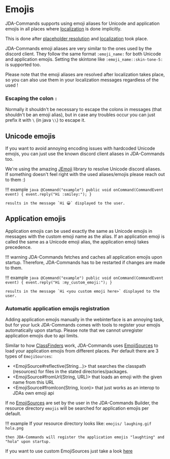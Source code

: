 # Emojis
JDA-Commands supports using emoji aliases for Unicode and application emojis in all places where [localization](localization.md#implicit-localization) is done implicitly.

This is done after [placeholder resolution](placeholder.md) and [localization](localization.md) took place.

JDA-Commands emoji aliases are very similar to the ones used by the discord client. 
They follow the same format `:emoji_name:` for both Unicode and application emojis. 
Setting the skintone like `:emoji_name::skin-tone-5:` is supported too.

Please note that the emoji aliases are resolved after localization takes place, so you can also use them in your
localization messages regardless of the used <Localizer>!

### Escaping the colon `:`
Normally it shouldn't be necessary to escape the colons in messages (that shouldn't be an emoji alias), but in case any troubles occur you can
just prefix it with `\` (in java `\\`) to escape it.

## Unicode emojis
If you want to avoid annoying encoding issues with hardcoded Unicode emojis, you can just use the known discord
client aliases in JDA-Commands too.

We're using the amazing [JEmoji](https://github.com/felldo/jemoji) library to resolve Unicode discord aliases. 
If something doesn't feel right with the used aliases/emojis please reach out to them :)

!!! example
    ```java
    @Command("example")
    public void onCommand(CommandEvent event) {
        event.reply("Hi :smiley:");
    }
    ```
    
    results in the message `Hi 😀` displayed to the user.

## Application emojis
Application emojis can be used exactly the same as Unicode emojis in messages with the custom emoji name as the alias.
If an application emoji is called the same as a Unicode emoji alias, the application emoji takes precedence.

!!! warning
    JDA-Commands fetches and caches all application emojis upon startup. Therefore, JDA-Commands has to be restarted
    if changes are made to them.

!!! example
    ```java
    @Command("example")
    public void onCommand(CommandEvent event) {
        event.reply("Hi :my_custom_emoji:");
    }
    ```

    results in the message `Hi <you custom emoji here>` displayed to the user.

### Automatic application emojis registration
Adding application emojis manually in the webinterface is an annoying task, but for your luck JDA-Commands comes with tools
to register your emojis automatically upon startup. Please note that we cannot unregister application emojis due to api limits. 

Similar to how [ClassFinders](../misc/reflection.md#classfinder) work, JDA-Commands uses [EmojiSources](../misc/reflection.md#emojisource)
to load your application emojis from different places. Per default there are 3 types of `EmojiSources`:

- <EmojiSource#reflective(String...)>
  that searches the classpath (resources) for files in the stated directories/packages.
- <EmojiSource#fromUrl(String, URL)>
  that loads an emoji with the given name from this URL
- <EmojiSource#fromIcon(String, Icon)>
  that just works as an interop to JDAs own emoji api

If no [EmojiSources](../misc/reflection.md#emojisource) are set by the user in the JDA-Commands Builder, the resource directory `emojis` will be searched for application emojis per default.

!!! example
    If your resource directory looks like:
    ```
    emojis/
        laughing.gif
        hola.png
    ```
    
    then JDA-Commands will register the application emojis "laughting" and "hola" upon startup.

If you want to use custom EmojiSources just take a look [here](../misc/reflection.md#emojisource)
    